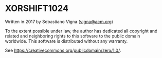 # XORSHIFT1024

Written in 2017 by Sebastiano Vigna (vigna@acm.org)

To the extent possible under law, the author has dedicated all copyright
and related and neighboring rights to this software to the public domain
worldwide. This software is distributed without any warranty.

See <https://creativecommons.org/publicdomain/zero/1.0/>.